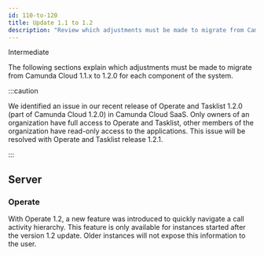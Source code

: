 ```yaml
---
id: 110-to-120
title: Update 1.1 to 1.2
description: "Review which adjustments must be made to migrate from Camunda Cloud 1.1.x to 1.2.0."
---
```

<span class="badge badge--primary">Intermediate</span>

The following sections explain which adjustments must be made to migrate from Camunda Cloud 1.1.x to 1.2.0 for each component of the system.

:::caution

 We identified an issue in our recent release of Operate and Tasklist 1.2.0
 (part of Camunda Cloud 1.2.0) in Camunda Cloud SaaS. Only owners of an
 organization have full access to Operate and Tasklist, other members of the
 organization have read-only access to the applications. This issue will be
 resolved with Operate and Tasklist release 1.2.1.

:::

## Server

### Operate

With Operate 1.2, a new feature was introduced to quickly navigate a call
activity hierarchy. This feature is only available for instances started after
the version 1.2 update. Older instances will not expose this information to the
user.

